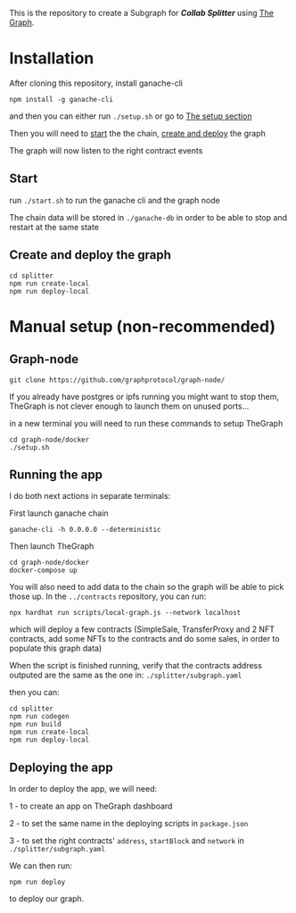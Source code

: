 This is the repository to create a Subgraph for **_Collab Splitter_** using [The Graph](https://thegraph.com/).

# Installation

After cloning this repository, install ganache-cli

`npm install -g ganache-cli`

and then you can either run `./setup.sh` or go to [The setup section](#setup)

Then you will need to [start](#start) the the chain, [create and deploy](#create-and-deploy-the-graph) the graph

The graph will now listen to the right contract events

## Start

run `./start.sh` to run the ganache cli and the graph node

The chain data will be stored in `./ganache-db` in order to be able to stop and restart at the same state

## Create and deploy the graph

```
cd splitter
npm run create-local
npm run deploy-local
```

# Manual setup (non-recommended)

## Graph-node

`git clone https://github.com/graphprotocol/graph-node/`

If you already have postgres or ipfs running you might want to stop them, TheGraph is not clever enough to launch them on unused ports...

in a new terminal you will need to run these commands to setup TheGraph

```
cd graph-node/docker
./setup.sh
```

## Running the app

I do both next actions in separate terminals:

First launch ganache chain

`ganache-cli -h 0.0.0.0 --deterministic`

Then launch TheGraph

```
cd graph-node/docker
docker-compose up
```

You will also need to add data to the chain so the graph will be able to pick those up.
In the `../contracts` repository, you can run:

`npx hardhat run scripts/local-graph.js --network localhost`

which will deploy a few contracts (SimpleSale, TransferProxy and 2 NFT contracts, add some NFTs to the contracts and do some sales, in order to populate this graph data)

When the script is finished running, verify that the contracts address outputed are the same as the one in: `./splitter/subgraph.yaml`

then you can:

```
cd splitter
npm run codegen
npm run build
npm run create-local
npm run deploy-local
```

## Deploying the app

In order to deploy the app, we will need:

1 - to create an app on TheGraph dashboard

2 - to set the same name in the deploying scripts in `package.json`

3 - to set the right contracts' `address`, `startBlock` and `network` in `./splitter/subgraph.yaml`

We can then run:

`npm run deploy`

to deploy our graph.
